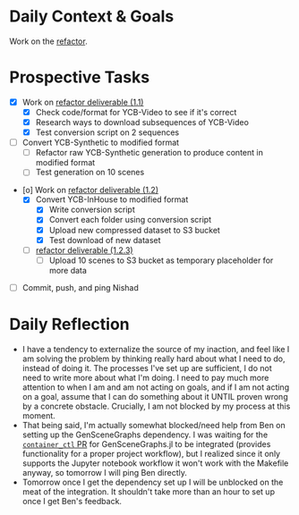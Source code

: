 # Daily Context & Goals

Work on the [refactor](RefactorDerenderingUsingGenSceneGraphs.md).

# Prospective Tasks

* [X] Work on [refactor deliverable (1.1)](RefactorDerenderingUsingGenSceneGraphs.md#Deliverables)
    * [X] Check code/format for YCB-Video to see if it's correct
    * [X] Research ways to download subsequences of YCB-Video
    * [X] Test conversion script on 2 sequences
* [ ] Convert YCB-Synthetic to modified format
    * [ ] Refactor raw YCB-Synthetic generation to produce content in modified format
    * [ ] Test generation on 10 scenes
* [o] Work on [refactor deliverable (1.2)](RefactorDerenderingUsingGenSceneGraphs.md#Deliverables)
    * [X] Convert YCB-InHouse to modified format
        * [X] Write conversion script
        * [X] Convert each folder using conversion script
        * [X] Upload new compressed dataset to S3 bucket
        * [X] Test download of new dataset
    * [ ] [refactor deliverable (1.2.3)](RefactorDerenderingUsingGenSceneGraphs.md#Deliverables)
        * [ ] Upload 10 scenes to S3 bucket as temporary placeholder for more data
* [ ] Commit, push, and ping Nishad

# Daily Reflection

* I have a tendency to externalize the source of my inaction, and feel like I
  am solving the problem by thinking really hard about what I need to do,
  instead of doing it. The processes I've set up are sufficient, I do not need
  to write more about what I'm doing. I need to pay much more attention to when
  I am and am not acting on goals, and if I am not acting on a goal, assume
  that I can do something about it UNTIL proven wrong by a concrete obstacle.
  Crucially, I am not blocked by my process at this moment.
* That being said, I'm actually somewhat blocked/need help from Ben on setting
  up the GenSceneGraphs dependency. I was waiting for the [`container_ctl` PR](https://github.com/probcomp/GenSceneGraphs.jl/pull/205)
  for GenSceneGraphs.jl to be integrated (provides functionality for a proper
  project workflow), but I realized since it only supports the Jupyter notebook
  workflow it won't work with the Makefile anyway, so tomorrow I will ping Ben directly.
* Tomorrow once I get the dependency set up I will be unblocked on the meat of the
  integration. It shouldn't take more than an hour to set up once I get Ben's feedback.
